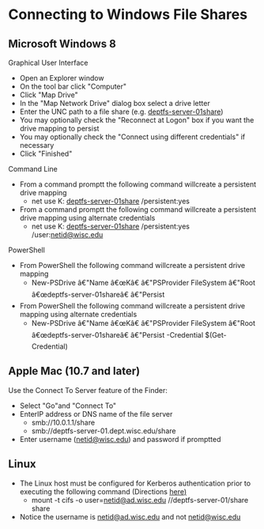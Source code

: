 # Connecting to Windows File Shares

## Microsoft Windows 8

Graphical User Interface

- Open an Explorer window
- On the tool bar click "Computer"
- Click "Map Drive"
- In the "Map Network Drive" dialog box select a drive letter
- Enter the UNC path to a file share (e.g. [deptfs-server-01share](file://deptfs-server-01/share))
- You may optionally check the "Reconnect at Logon" box if you want the drive mapping to persist
- You may optionally check the "Connect using different credentials" if necessary
- Click "Finished"

Command Line

- From a command promptt the following command willcreate a persistent drive mapping
  - net use K: [deptfs-server-01share](file://deptfs-server-01/share) /persistent:yes
- From a command promptt the following command willcreate a persistent drive mapping using alternate credentials
  - net use K: [deptfs-server-01share](file://deptfs-server-01/share) /persistent:yes /user:netid@wisc.edu

PowerShell

- From PowerShell the following command willcreate a persistent drive mapping
  - New-PSDrive â€"Name â€œKâ€ â€"PSProvider FileSystem â€"Root â€œdeptfs-server-01shareâ€ â€"Persist
- From PowerShell the following command willcreate a persistent drive mapping using alternate credentials
  - New-PSDrive â€"Name â€œKâ€ â€"PSProvider FileSystem â€"Root â€œdeptfs-server-01shareâ€ â€"Persist -Credential $(Get-Credential)

## Apple Mac (10.7 and later)

Use the Connect To Server feature of the Finder:

- Select "Go"and "Connect To"
- EnterIP address or DNS name of the file server
  - smb://10.0.1.1/share
  - smb://deptfs-server-01.dept.wisc.edu/share
- Enter username (<netid@wisc.edu>) and password if promptted

## Linux

- The Linux host must be configured for Kerberos authentication prior to executing the following command (Directions [here](file:///C:/Users/jstreeter/OneDrive/Documents/AD%20Docs/CADS%20Documents/KB%20Docs/page.php?id=38436)[)](mailto:netid@doit.wisc.edu)
  - mount -t cifs -o user=<netid@ad.wisc.edu> //deptfs-server-01/share share
- Notice the username is <netid@ad.wisc.edu> and not <netid@wisc.edu>

